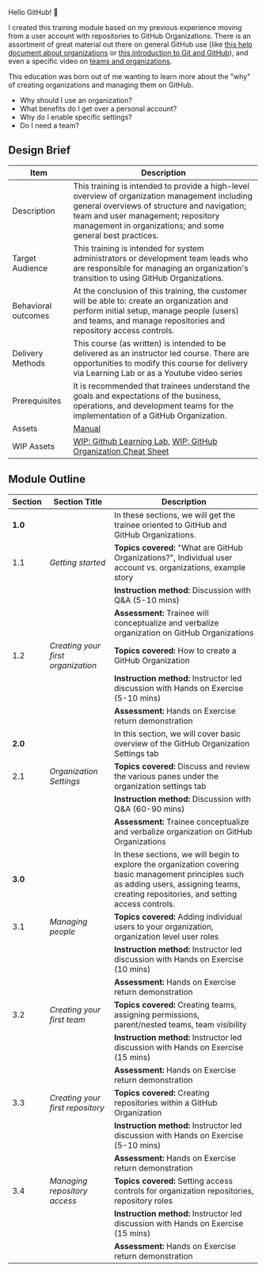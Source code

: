 Hello GitHub! :wave:

I created this training module based on my previous experience moving from a user account with repositories to GitHub Organizations. There is an assortment of great material out there on general GitHub use (like [this help document about organizations](https://docs.github.com/en/free-pro-team@latest/github/setting-up-and-managing-organizations-and-teams/about-organizations) or [this introduction to Git and GitHub](https://www.youtube.com/watch?v=47E-jcuQz5c&list=PLg7s6cbtAD17Gw5u8644bgKhgRLiJXdX4)), and even a specific video on [teams and organizations](https://www.youtube.com/watch?v=MpRQ3uucPaM).

This education was born out of me wanting to learn more about the "why" of creating organizations and managing them on GitHub. 

- Why should I use an organization?
- What benefits do I get over a personal account?
- Why do I enable specific settings?
- Do I need a team?

## Design Brief

| Item | Description | 
| ----- | ----- | 
| Description | This training is intended to provide a high-level overview of organization management including general overviews of structure and navigation; team and user management; repository management in organizations; and some general best practices. |
| Target Audience | This training is intended for system administrators or development team leads who are responsible for managing an organization's transition to using GitHub Organizations. | 
| Behavioral outcomes | At the conclusion of this training, the customer will be able to: create an organization and perform initial setup, manage people (users) and teams, and manage repositories and repository access controls. |
| Delivery Methods | This course (as written) is intended to be delivered as an instructor led course. There are opportunities to modify this course for delivery via Learning Lab or as a Youtube video series |  
| Prerequisites | It is recommended that trainees understand the goals and expectations of the business, operations, and development teams for the implementation of a GitHub Organization. |
| Assets |  [Manual](https://stephencbird.github.io/org_education_toolkit/) |
| WIP Assets | [WIP: Github Learning Lab](https://github.com/StephenCBird/org_education_toolkit/tree/main/org_education_toolkit/Assets/Learning%20Lab), [WIP: GitHub Organization Cheat Sheet](https://github.com/StephenCBird/org_education_toolkit/tree/main/org_education_toolkit/Assets/Cheat%20Sheet) |

## Module Outline

| Section | Section Title | Description | 
| ----- | ----- | ----- |
| **1.0** | | In these sections, we will get the trainee oriented to GitHub and GitHub Organizations. |
| 1.1 | _Getting started_ | **Topics covered:** "What are GitHub Organizations?", Individual user account vs. organizations, example story |
|   | | **Instruction method:** Discussion with Q&A  (5-10 mins) |
|   | | **Assessment:** Trainee will conceptualize and verbalize organization on GitHub Organizations |
| 1.2 | _Creating your first organization_ | **Topics covered:** How to create a GitHub Organization | 
|   | | **Instruction method:** Instructor led discussion with Hands on Exercise (5-10 mins) |
|   | | **Assessment:** Hands on Exercise return demonstration |
| **2.0** | | In this section, we will cover basic overview of the GitHub Organization Settings tab |
| 2.1 | _Organization Settings_ | **Topics covered:** Discuss and review the various panes under the organization settings tab|
|   | | **Instruction method:** Discussion with Q&A  (60-90 mins) |
|   | | **Assessment:** Trainee conceptualize and verbalize organization on GitHub Organizations | 
| **3.0** | | In these sections, we will begin to explore the organization covering basic management principles such as adding users, assigning teams, creating repositories, and setting access controls. |
| 3.1 | _Managing people_ | **Topics covered:** Adding individual users to your organization, organization level user roles | 
|   | | **Instruction method:** Instructor led discussion with Hands on Exercise (10 mins) |
|   | | **Assessment:** Hands on Exercise return demonstration |
| 3.2 | _Creating your first team_  | **Topics covered:** Creating teams, assigning permissions, parent/nested teams, team visibility | 
|   | | **Instruction method:** Instructor led discussion with Hands on Exercise (15 mins) |
|   | | **Assessment:** Hands on Exercise return demonstration |
| 3.3 | _Creating your first repository_  | **Topics covered:**  Creating repositories within a GitHub Organization | 
|   | | **Instruction method:** Instructor led discussion with Hands on Exercise (5-10 mins) |
|   | | **Assessment:** Hands on Exercise return demonstration |
| 3.4 | _Managing repository access_ | **Topics covered:** Setting access controls for organization repositories, repository roles | 
|   | | **Instruction method:** Instructor led discussion with Hands on Exercise (15 mins) |
|   | |**Assessment:** Hands on Exercise return demonstration |







